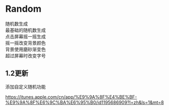 # Random
随机数生成  
最基础的随机数生成  
点击屏幕摇一摇生成  
摇一摇改变背景颜色  
背景使用磨砂渐变色  
超过屏幕时改变字号  

## 1.2更新
添加自定义随机功能

https://itunes.apple.com/cn/app/%E9%9A%8F%E4%BE%BF-%E9%9A%8F%E6%9C%BA%E6%95%B0/id1195686909?l=zh&ls=1&mt=8
